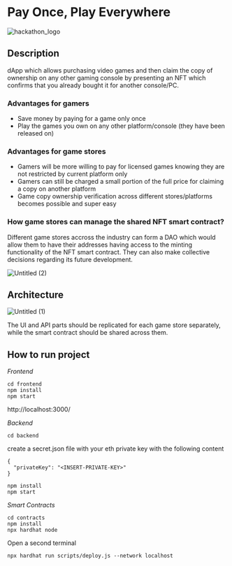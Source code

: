 # Pay Once, Play Everywhere

![hackathon_logo](https://user-images.githubusercontent.com/3188163/171972513-9324040e-33b2-4574-86ef-93cecc2408fd.png)

## Description
dApp which allows purchasing video games and then claim the copy of ownership on any other gaming console by presenting an NFT which confirms that you already bought it for another console/PC.

### Advantages for gamers
- Save money by paying for a game only once
- Play the games you own on any other platform/console (they have been released on)

### Advantages for game stores
- Gamers will be more willing to pay for licensed games knowing they are not restricted by current platform only
- Gamers can still be charged a small portion of the full price for claiming a copy on another platform
- Game copy ownership verification across different stores/platforms becomes possible and super easy

### How game stores can manage the shared NFT smart contract?

Different game stores accross the industry can form a DAO which would allow them to have their addresses having access to the minting functionality of the NFT smart contract. They can also make collective decisions regarding its future development.

![Untitled (2)](https://user-images.githubusercontent.com/3188163/172034055-e73e5e29-ac4a-43ba-8f40-33867474b5ec.png)

## Architecture

![Untitled (1)](https://user-images.githubusercontent.com/3188163/172033374-b72b0a14-4f96-46aa-b830-d5a8e166a5a7.png)

The UI and API parts should be replicated for each game store separately, while the smart contract should be shared across them.

## How to run project
_Frontend_

```
cd frontend
npm install
npm start
```

http://localhost:3000/

_Backend_

`cd backend`

create a secret.json file with your eth private key with the following content

```
{
  "privateKey": "<INSERT-PRIVATE-KEY>"
}
```

```
npm install
npm start
```

_Smart Contracts_

```
cd contracts
npm install
npx hardhat node
```

Open a second terminal

```
npx hardhat run scripts/deploy.js --network localhost
```
